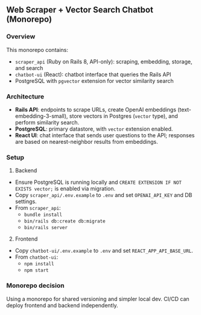 ## Web Scraper + Vector Search Chatbot (Monorepo)

### Overview
This monorepo contains:
- `scraper_api` (Ruby on Rails 8, API-only): scraping, embedding, storage, and search
- `chatbot-ui` (React): chatbot interface that queries the Rails API
- PostgreSQL with `pgvector` extension for vector similarity search

### Architecture
- **Rails API**: endpoints to scrape URLs, create OpenAI embeddings (text-embedding-3-small), store vectors in Postgres (`vector` type), and perform similarity search.
- **PostgreSQL**: primary datastore, with `vector` extension enabled.
- **React UI**: chat interface that sends user questions to the API; responses are based on nearest-neighbor results from embeddings.

### Setup
1) Backend
 - Ensure PostgreSQL is running locally and `CREATE EXTENSION IF NOT EXISTS vector;` is enabled via migration.
 - Copy `scraper_api/.env.example` to `.env` and set `OPENAI_API_KEY` and DB settings.
 - From `scraper_api`:
   - `bundle install`
   - `bin/rails db:create db:migrate`
   - `bin/rails server`

2) Frontend
 - Copy `chatbot-ui/.env.example` to `.env` and set `REACT_APP_API_BASE_URL`.
 - From `chatbot-ui`:
   - `npm install`
   - `npm start`

### Monorepo decision
Using a monorepo for shared versioning and simpler local dev. CI/CD can deploy frontend and backend independently.


